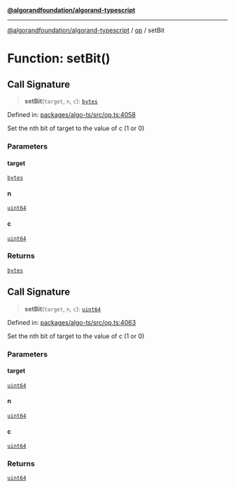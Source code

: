 [**@algorandfoundation/algorand-typescript**](../../../README.md)

***

[@algorandfoundation/algorand-typescript](../../../README.md) / [op](../README.md) / setBit

# Function: setBit()

## Call Signature

> **setBit**(`target`, `n`, `c`): [`bytes`](../../../type-aliases/bytes.md)

Defined in: [packages/algo-ts/src/op.ts:4058](https://github.com/algorandfoundation/puya-ts/blob/89ee9cf9a58d93e3ffbb727cfadf537835799a71/packages/algo-ts/src/op.ts#L4058)

Set the nth bit of target to the value of c (1 or 0)

### Parameters

#### target

[`bytes`](../../../type-aliases/bytes.md)

#### n

[`uint64`](../../../type-aliases/uint64.md)

#### c

[`uint64`](../../../type-aliases/uint64.md)

### Returns

[`bytes`](../../../type-aliases/bytes.md)

## Call Signature

> **setBit**(`target`, `n`, `c`): [`uint64`](../../../type-aliases/uint64.md)

Defined in: [packages/algo-ts/src/op.ts:4063](https://github.com/algorandfoundation/puya-ts/blob/89ee9cf9a58d93e3ffbb727cfadf537835799a71/packages/algo-ts/src/op.ts#L4063)

Set the nth bit of target to the value of c (1 or 0)

### Parameters

#### target

[`uint64`](../../../type-aliases/uint64.md)

#### n

[`uint64`](../../../type-aliases/uint64.md)

#### c

[`uint64`](../../../type-aliases/uint64.md)

### Returns

[`uint64`](../../../type-aliases/uint64.md)

